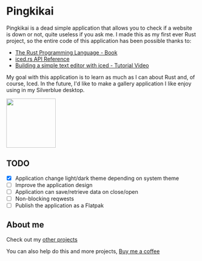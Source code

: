 # Pingkikai

Pingkikai is a dead simple application that allows you to check if a website is down or not, quite useless if you ask me. I made this as my first ever Rust project, so the entire code of this application has been possible thanks to:

- [The Rust Programming Language - Book](https://doc.rust-lang.org/book/)
- [iced.rs API Reference](https://docs.rs/iced/latest/iced/)
- [Building a simple text editor with iced - Tutorial Video](https://www.youtube.com/watch?v=gcBJ7cPSALo&t=573s)

My goal with this application is to learn as much as I can about Rust and, of course, Iced. In the future, I'd like to make a gallery application I like enjoy using in my Silverblue desktop.

<a href="https://github.com/iced-rs/iced">
  <img src="https://gist.githubusercontent.com/hecrj/ad7ecd38f6e47ff3688a38c79fd108f0/raw/74384875ecbad02ae2a926425e9bcafd0695bade/color.svg" width="130px">
</a>

## TODO

- [X] Application change light/dark theme depending on system theme
- [ ] Improve the application design
- [ ] Application can save/retrieve data on close/open
- [ ] Non-blocking reqwests
- [ ] Publish the application as a Flatpak

## About me

Check out my [other projects](https://github.com/mariinkys/pingkikai) 

You can also help do this and more projects, [Buy me a coffee](https://www.buymeacoffee.com/mariinkys)
